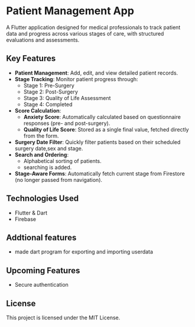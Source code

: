 # Patient Management App

A Flutter application designed for medical professionals to track patient data and progress across various stages of care, with structured evaluations and assessments.

## Key Features
- **Patient Management**: Add, edit, and view detailed patient records.
- **Stage Tracking**: Monitor patient progress through:
  - Stage 1: Pre-Surgery
  - Stage 2: Post-Surgery
  - Stage 3: Quality of Life Assessment
  - Stage 4: Completed
- **Score Calculation**:
  - **Anxiety Score**: Automatically calculated based on questionnaire responses (pre- and post-surgery).
  - **Quality of Life Score**: Stored as a single final value, fetched directly from the form.
- **Surgery Date Filter**: Quickly filter patients based on their scheduled surgery date,sex and stage.
- **Search and Ordering**:
  - Alphabetical sorting of patients.
  - searching is added.
- **Stage-Aware Forms**: Automatically fetch current stage from Firestore (no longer passed from navigation).

## Technologies Used
- Flutter & Dart
- Firebase 

## Addtional features
- made dart program for exporting and importing userdata

## Upcoming Features
- Secure authentication

## License
This project is licensed under the MIT License.

